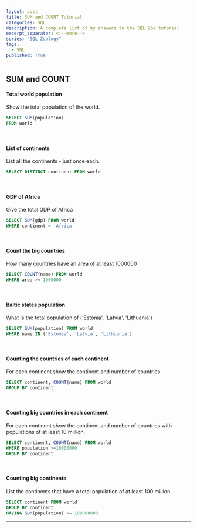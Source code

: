 ```yaml
---
layout: post
title: SUM and COUNT Tutorial
categories: SQL
description: A complete list of my answers to the SQL Zoo tutorial
excerpt_separator: <!--more-->
series: "SQL Zoology"
tags:
  - SQL
published: True
---
```

<!-- *A complete list of my answers to the SQL Zoo tutorial.* -->

<!--more-->

## SUM and COUNT

#### Total world population

Show the total population of the world.

```sql
SELECT SUM(population)
FROM world
```
<br>

#### List of continents

List all the continents - just once each.

```sql
SELECT DISTINCT continent FROM world
```
<br>

#### GDP of Africa

Give the total GDP of Africa

```sql
SELECT SUM(gdp) FROM world
WHERE continent = 'Africa'
```
<br>

#### Count the big countries

How many countries have an area of at least 1000000

```sql
SELECT COUNT(name) FROM world
WHERE area >= 1000000
```
<br>

#### Baltic states population

What is the total population of ('Estonia', 'Latvia', 'Lithuania')

```sql
SELECT SUM(population) FROM world
WHERE name IN ('Estonia', 'Latvia', 'Lithuania')
```
<br>

#### Counting the countries of each continent

For each continent show the continent and number of countries.

```sql
SELECT continent, COUNT(name) FROM world
GROUP BY continent
```
<br>

#### Counting big countries in each continent

For each continent show the continent and number of countries with populations of at least 10 million.

```sql
SELECT continent, COUNT(name) FROM world
WHERE population >=10000000
GROUP BY continent
```
<br>

#### Counting big continents

List the continents that have a total population of at least 100 million.

```sql
SELECT continent FROM world
GROUP BY continent
HAVING SUM(population) >= 100000000
```

---

